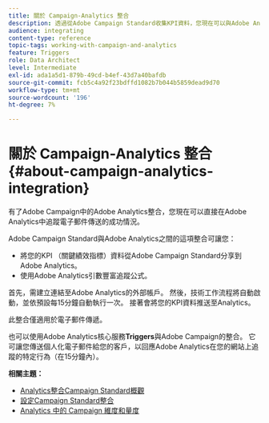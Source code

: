```yaml
---
title: 關於 Campaign-Analytics 整合
description: 透過從Adobe Campaign Standard收集KPI資料，您現在可以與Adobe Analytics共用行銷活動資料，以測量來自Adobe Campaign的電子郵件行銷量度。
audience: integrating
content-type: reference
topic-tags: working-with-campaign-and-analytics
feature: Triggers
role: Data Architect
level: Intermediate
exl-id: ada1a5d1-879b-49cd-b4ef-43d7a40bafdb
source-git-commit: fcb5c4a92f23bdffd1082b7b044b5859dead9d70
workflow-type: tm+mt
source-wordcount: '196'
ht-degree: 7%

---
```


# 關於 Campaign-Analytics 整合{#about-campaign-analytics-integration}

有了Adobe Campaign中的Adobe Analytics整合，您現在可以直接在Adobe Analytics中追蹤電子郵件傳送的成功情況。

Adobe Campaign Standard與Adobe Analytics之間的這項整合可讓您：

* 將您的KPI （關鍵績效指標）資料從Adobe Campaign Standard分享到Adobe Analytics。
* 使用Adobe Analytics引數豐富追蹤公式。

首先，需建立連結至Adobe Analytics的外部帳戶。 然後，技術工作流程將自動啟動，並依預設每15分鐘自動執行一次。 接著會將您的KPI資料推送至Analytics。

此整合僅適用於電子郵件傳遞。

也可以使用Adobe Analytics核心服務&#x200B;**Triggers**&#x200B;與Adobe Campaign的整合。 它可讓您傳送個人化電子郵件給您的客戶，以回應Adobe Analytics在您的網站上追蹤的特定行為（在15分鐘內）。

**相關主題：**

* [Analytics整合Campaign Standard概觀](https://experienceleague.adobe.com/docs/analytics/integration/adobe-campaign.html)
* [設定Campaign Standard整合](https://experienceleague.adobe.com/docs/campaign-standard/using/integrating-with-adobe-cloud/working-with-campaign-and-analytics/configure-campaign-analytics-integration.html)
* [Analytics 中的 Campaign 維度和量度](../../integrating/using/campaign-dimensions-and-metrics-in-analytics.md)
